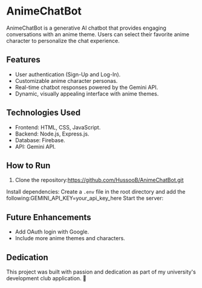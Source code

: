 # AnimeChatBot

AnimeChatBot is a generative AI chatbot that provides engaging conversations with an anime theme. Users can select their favorite anime character to personalize the chat experience.

## Features
- User authentication (Sign-Up and Log-In).
- Customizable anime character personas.
- Real-time chatbot responses powered by the Gemini API.
- Dynamic, visually appealing interface with anime themes.

## Technologies Used
- Frontend: HTML, CSS, JavaScript.
- Backend: Node.js, Express.js.
- Database: Firebase.
- API: Gemini API.

## How to Run
1. Clone the repository:https://github.com/HussooB/AnimeChatBot.git

Install dependencies:
Create a `.env` file in the root directory and add the following:GEMINI_API_KEY=your_api_key_here
Start the server:

## Future Enhancements
- Add OAuth login with Google.
- Include more anime themes and characters.

## Dedication
This project was built with passion and dedication as part of my university's development club application. 🎉
